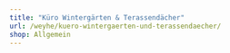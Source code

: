 ```yaml
---
title: "Küro Wintergärten & Terassendächer"
url: /weyhe/kuero-wintergaerten-und-terassendaecher/
shop: Allgemein
---
```

